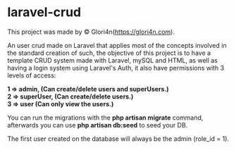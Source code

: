 # laravel-crud
This project was made by © Glori4n(https://glori4n.com).

An user crud made on Laravel that applies most of the concepts involved in the standard creation of such, the objective of this project is to have a template CRUD system made with Laravel, mySQL and HTML, as well as having a login system using Laravel's Auth, it also have permissions with 3 levels of access:

<b>1 => admin, (Can create/delete users and superUsers.)<br>
2 => superUser, (Can create/delete users.)<br>
3 => user (Can only view the users.)<br></b>

You can run the migrations with the <b>php artisan migrate</b> command, afterwards you can use <b>php artisan db:seed</b> to seed your DB.

The first user created on the database will always be the admin (role_id = 1).
